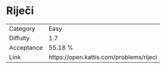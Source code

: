 # Riječi

<table>
    <tr>
        <td>Category</td>
        <td>Easy</td>
    </tr>
    <tr>
        <td>Diffulty</td>
        <td>1.7</td>
    </tr>
    <tr>
        <td>Acceptance</td>
        <td>55.18 %</td>
    </tr>
    <tr>
        <td>Link</td>
        <td>https://open.kattis.com/problems/rijeci</td>
    </tr>
</table>